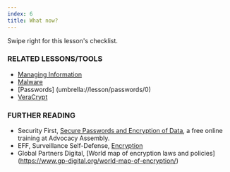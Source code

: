 ```yaml
---
index: 6
title: What now?
---
```

Swipe right for this lesson's checklist.

### RELATED LESSONS/TOOLS

*   [Managing Information](umbrella://lesson/managing-information)
*   [Malware](umbrella://lesson/malware)
*	[Passwords] (umbrella://lesson/passwords/0)
*   [VeraCrypt](umbrella://lesson/veracrypt)

### FURTHER READING

* 	Security First, [Secure Passwords and Encryption of Data](https://advocacyassembly.org/en/courses/31/#/chapter/1/lesson/1), a free online training at Advocacy Assembly.  
*   EFF, Surveillance Self-Defense, [Encryption](https://ssd.eff.org/en/module/what-encryption)
*	Global Partners Digital, [World map of encryption laws and policies] (https://www.gp-digital.org/world-map-of-encryption/)